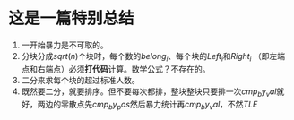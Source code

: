 # 这是一篇特别总结
1. 一开始暴力是不可取的。
2. 分块分成$sqrt(n)$个块时，每个数的$belong_i$、每个块的$Left_i$和$Right_i$ （即左端点和右端点）必须**打代码**计算。数学公式？不存在的。
3. 二分来求每个块的超过标准人数。
4. 既然要二分，就要排序。但不要每次都排，整块整块只要排一次$cmp_by_val$就好，两边的零散点先$cmp_by_pos$然后暴力统计再$cmp_by_val$，不然$TLE$
